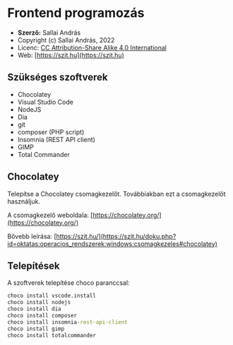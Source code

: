 # Frontend programozás

* **Szerző:** Sallai András
* Copyright (c) Sallai András, 2022
* Licenc: [CC Attribution-Share Alike 4.0 International](https://creativecommons.org/licenses/by-sa/4.0/)
* Web: [https://szit.hu](https://szit.hu)

## Szükséges szoftverek

* Chocolatey
* Visual Studio Code
* NodeJS
* Dia
* git
* composer (PHP script)
* Insomnia (REST API client)
* GIMP
* Total Commander

## Chocolatey

Telepítse a Chocolatey csomagkezelőt. Továbbiakban ezt a csomagkezelőt használjuk.

A csomagkezelő weboldala:
[https://chocolatey.org/](https://chocolatey.org/)

Bővebb leírása:
[https://szit.hu/](https://szit.hu/doku.php?id=oktatas:operacios_rendszerek:windows:csomagkezeles#chocolatey)

## Telepítések

A szoftverek telepítése choco paranccsal:

```cmd
choco install vscode.install
choco install nodejs
choco install dia
choco install composer
choco install insomnia-rest-api-client
choco install gimp
choco install totalcommander
```
